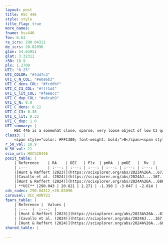 ```yaml
---
layout: post
title: HSC 446
style: style
title_flag: true
more_names: 
fname: hsc446
fov: 0.63
ra_icrs: 290.04312
de_icrs: 20.82096
glon: 54.65951
glat: 3.32312
r50: 18.9
plx: 1.2709
UTI: "0.25"
UTI_COLOR: "#fdd7c3"
UTI_C_N_COL: "#e0a6b3"
UTI_C_dens_COL: "#fcd0bf"
UTI_C_C3_COL: "#fff1d4"
UTI_C_lit_COL: "#fee8cc"
UTI_C_dup_COL: "#a6cab9"
UTI_C_N: 0.0
UTI_C_dens: 0.22
UTI_C_C3: 0.38
UTI_C_lit: 0.33
UTI_C_dup: 1.0
UTI_summary: |
    HSC 446 is a somewhat close, sparse, very loose object of low C3 quality. It was recently reported in the literature.<br><br><span style="color: #99180f; font-weight: bold;">Warning: </span>contains less than 25 stars with <i>P>0.5</i> estimated.
class3: |
    <span style="color: #FFC300; font-weight: bold;">B</span><span style="color: red; font-weight: bold;">C</span>
r_50_val: 18.9
N_50_val: 21
scix_url: HSC%20446
posit_table: |
    | Reference    | RA    | DEC   | Plx  | pmRA  | pmDE   |  Rv  |
    | :---         | :---: | :---: | :---: | :---: | :---: | :---: |
    |[Hunt & Reffert (2023)](https://scixplorer.org/abs/2023A%26A...673A.114H) | 290.026 | 20.823 | 1.269 | -1.388 | -3.039 | -4.957 |
    |[Cavallo et al. (2024)](https://scixplorer.org/abs/2024AJ....167...12C) | 290.051 | 20.795 | 1.262 | -- | -- | -- |
    |[Hunt & Reffert (2024)](https://scixplorer.org/abs/2024A%26A...686A..42H) | 290.026 | 20.823 | 1.269 | -1.388 | -3.039 | -4.957 |
    | **UCC** |290.043 | 20.821 | 1.271 | -1.398 | -3.047 | -2.814 | 
cds_radec: 290.04312,+20.82096
carousel: UCC_HUNT23
fpars_table: |
    | Reference |  Values |
    | :---  |  :---:  |
    | [Hunt & Reffert (2023)](https://scixplorer.org/abs/2023A%26A...673A.114H) | `AV50=3.496, diffAV50=2.446, MOD50=9.448, logAge50=8.472` |
    | [Cavallo et al. (2024)](https://scixplorer.org/abs/2024AJ....167...12C) | `AV50=4.51, dMod50=9.93, logAge50=8.38, [Fe/H]50=0.43` |
    | [Hunt & Reffert (2024)](https://scixplorer.org/abs/2024A%26A...686A..42H) | `MassJ=79.2757` |
shared_table: |
    
---
```

